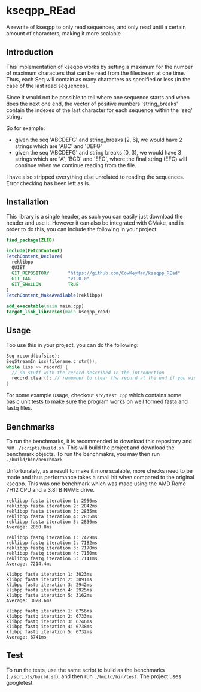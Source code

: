# kseqpp_REad
A rewrite of kseqpp to only read sequences, and only read until a certain amount of characters, making it more scalable

## Introduction

This implementation of kseqpp works by setting a maximum for the number of maximum characters that can be read from the filestream at one time. Thus, each Seq will contain as many characters as specified or less (in the case of the last read sequences).

Since it would not be possible to tell where one sequence starts and when does the next one end, the vector of positive numbers 'string_breaks' contain the indexes of the last character for each sequence within the 'seq' string.

So for example:
* given the seq 'ABCDEFG' and string_breaks [2, 6], we would have 2 strings which are 'ABC' and 'DEFG'
* given the seq 'ABCDEFG' and string breaks [0, 3], we would have 3 strings which are 'A', 'BCD' and 'EFG', where the final string (EFG) will continue when we continue reading from the file.

I have also stripped everything else unrelated to reading the sequences. Error checking has been left as is.

## Installation

This library is a single header, as such you can easily just download the header and use it. However it can also be integrated with CMake, and in order to do this, you can include the following in your project:

```Cmake
find_package(ZLIB)

include(FetchContent)
FetchContent_Declare(
  reklibpp
  QUIET
  GIT_REPOSITORY       "https://github.com/CowKeyMan/kseqpp_REad"
  GIT_TAG              "v1.0.0"
  GIT_SHALLOW          TRUE
)
FetchContent_MakeAvailable(reklibpp)

add_executable(main main.cpp)
target_link_libraries(main kseqpp_read)
```

## Usage
Too use this in your project, you can do the following:

```c++
Seq record(bufsize);
SeqStreamIn iss(filename.c_str());
while (iss >> record) {
  // do stuff with the record described in the introduction
  record.clear(); // remember to clear the record at the end if you wish to reuse it
}
```

For some example usage, checkout `src/test.cpp` which contains some basic unit tests to make sure the program works on well formed fasta and fastq files.

## Benchmarks

To run the benchmarks, it is recommended to download this repository and run `./scripts/build.sh`. This will build the project and download the benchmark objects. To run the benchmakrs, you may then run `./build/bin/benchmark`

Unfortunately, as a result to make it more scalable, more checks need to be made and thus performance takes a small hit when compared to the original kseqpp. This was one benchmark which was made using the AMD Rome 7H12 CPU and a 3.8TB NVME drive.

```
reklibpp fasta iteration 1: 2956ms
reklibpp fasta iteration 2: 2842ms
reklibpp fasta iteration 3: 2835ms
reklibpp fasta iteration 4: 2835ms
reklibpp fasta iteration 5: 2836ms
Average: 2860.8ms

reklibpp fastq iteration 1: 7429ms
reklibpp fastq iteration 2: 7182ms
reklibpp fastq iteration 3: 7170ms
reklibpp fastq iteration 4: 7150ms
reklibpp fastq iteration 5: 7141ms
Average: 7214.4ms

klibpp fasta iteration 1: 3023ms
klibpp fasta iteration 2: 3091ms
klibpp fasta iteration 3: 2942ms
klibpp fasta iteration 4: 2925ms
klibpp fasta iteration 5: 3162ms
Average: 3028.6ms

klibpp fastq iteration 1: 6756ms
klibpp fastq iteration 2: 6733ms
klibpp fastq iteration 3: 6746ms
klibpp fastq iteration 4: 6738ms
klibpp fastq iteration 5: 6732ms
Average: 6741ms
```

## Test

To run the tests, use the same script to build as the benchmarks (`./scripts/build.sh`), and then run `./build/bin/test`. The project uses googletest.
